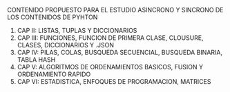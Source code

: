 CONTENIDO PROPUESTO PARA EL ESTUDIO ASINCRONO Y SINCRONO DE LOS CONTENIDOS DE PYHTON 
1)  CAP II: LISTAS, TUPLAS Y DICCIONARIOS
2)  CAP III: FUNCIONES, FUNCION DE PRIMERA CLASE, CLOUSURE, CLASES, DICCIONARIOS Y .JSON
3)  CAP IV: PILAS, COLAS, BUSQUEDA SECUENCIAL, BUSQUEDA BINARIA, TABLA HASH
4)  CAP V: ALGORITMOS DE ORDENAMIENTOS BASICOS, FUSION Y ORDENAMIENTO RAPIDO
5)  CAP VI: ESTADISTICA, ENFOQUES DE PROGRAMACION, MATRICES
